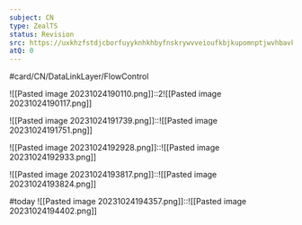 ```yaml
---
subject: CN
type: ZealTS
status: Revision
src: https://uxkhzfstdjcborfuyyknhkhbyfnskrywvveioufkbjkupomnptjwvhbavkysuhi.vercel.app/solution.html?testId=626a31e2f1b00b4d80154b06&test_id=27
atQ: 0
---
```

#card/CN/DataLinkLayer/FlowControl 

![[Pasted image 20231024190110.png]]::2![[Pasted image 20231024190117.png]] <!--SR:!2023-11-13,16,290-->


![[Pasted image 20231024191739.png]]::![[Pasted image 20231024191751.png]] <!--SR:!2023-12-07,29,270-->


![[Pasted image 20231024192928.png]]::![[Pasted image 20231024192933.png]] <!--SR:!2023-11-12,15,290-->


![[Pasted image 20231024193817.png]]::![[Pasted image 20231024193824.png]] <!--SR:!2023-11-15,5,256-->


#today ![[Pasted image 20231024194357.png]]::![[Pasted image 20231024194402.png]] <!--SR:!2023-10-31,4,276-->